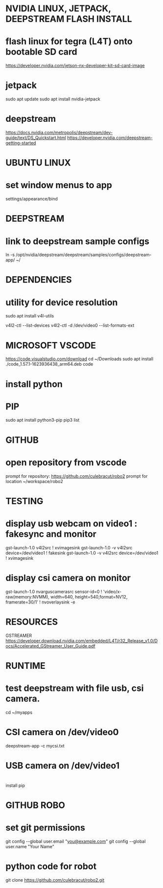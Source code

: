 
NVIDIA LINUX, JETPACK, DEEPSTREAM FLASH INSTALL
===============================================

# flash linux for tegra (L4T) onto bootable SD card
https://developer.nvidia.com/jetson-nx-developer-kit-sd-card-image

# jetpack
sudo apt update
sudo apt install nvidia-jetpack

# deepstream

https://docs.nvidia.com/metropolis/deepstream/dev-guide/text/DS_Quickstart.html
https://developer.nvidia.com/deepstream-getting-started

UBUNTU LINUX
============
# set window menus to app
settings/appearance/bind 

DEEPSTREAM
==========
# link  to deepstream sample configs
ln -s /opt/nvidia/deepstream/deepstream/samples/configs/deepstream-app/  ~/

DEPENDENCIES
============
# utility for device resolution
sudo apt install v4l-utils

v4l2-ctl --list-devices
v4l2-ctl -d /dev/video0 --list-formats-ext

MICROSOFT VSCODE
================
https://code.visualstudio.com/download
cd ~/Downloads
sudo apt install ./code_1.57.1-1623936438_arm64.deb
code

# install python

PIP
===
sudo apt install python3-pip
pip3 list

GITHUB
======
# open repository from vscode
prompt for repository: https://github.com/culebracut/robo2
prompt for location ~/workspace/robo2

TESTING
=======
# display usb webcam on video1 : fakesync and monitor
gst-launch-1.0 v4l2src ! xvimagesink
gst-launch-1.0 -v v4l2src device=/dev/video1 ! fakesink
gst-launch-1.0 -v v4l2src device=/dev/video1 ! xvimagesink
# display csi camera on monitor
gst-launch-1.0 nvarguscamerasrc sensor-id=0 ! 'video/x-raw(memory:NVMM), width=640, height=540,format=NV12, framerate=30/1' ! nvoverlaysink -e

RESOURCES
=========
GSTREAMER https://developer.download.nvidia.com/embedded/L4T/r32_Release_v1.0/Docs/Accelerated_GStreamer_User_Guide.pdf

RUNTIME
=======
# test deepstream with file usb, csi camera.  
cd ~/myapps
# CSI camera on /dev/video0
deepstream-app -c mycsi.txt
# USB camera on /dev/video1
#
install pip

GITHUB ROBO
===========
# set git permissions
git config --global user.email "you@example.com"
git config --global user.name "Your Name"

# python code for robot
git clone https://github.com/culebracut/robo2.git


